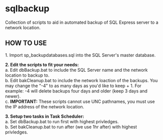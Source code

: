 # sqlbackup
Collection of scripts to aid in automated backup of SQL Express server to a network location.

<h2>HOW TO USE</h2>
<p>1. Import sp_backupdatabases.sql into the SQL Server's master database.</p>

<p>
<b>2. Edit the scripts to fit your needs:</b><br/>
a. Edit dbBackup.bat to include the SQL Server name and the network location to backup to.<br/>
b. Edit bakCleanup.bat to include the network loaction of the backups. You may change the "-4" to as many days as you'd like to keep + 1. For example: -4 will delete backups four days and older (keep 3 days and newer).<br/>
c. <b>IMPORTANT:</b> These scripts cannot use UNC pathnames, you must use the IP address of the network location.</p>

<p><b>3. Setup two tasks in Task Scheduler:</b><br/>
a. Set dbBackup.bat to run first with highest privledges.<br/>
b. Set bakCleanup.bat to run after (we use 1hr after) with highest privledges.</p>
